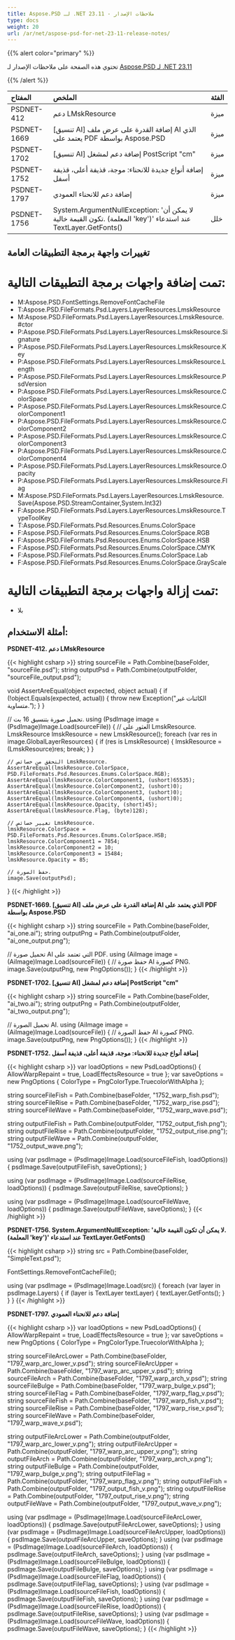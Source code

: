 ```yaml
---
title: Aspose.PSD لـ .NET 23.11 - ملاحظات الإصدار
type: docs
weight: 20
url: /ar/net/aspose-psd-for-net-23-11-release-notes/
---
```


{{% alert color="primary" %}}

تحتوي هذه الصفحة على ملاحظات الإصدار لـ [Aspose.PSD لـ .NET 23.11](https://www.nuget.org/packages/Aspose.PSD/)

{{% /alert %}}

| **المفتاح**     | **الملخص**                                                                                               | **الفئة** |
|:------------|:----------------------------------------------------------------------------------------------------------|:--------|
| PSDNET-412  | دعم LMskResource                                                                                   | ميزة |
| PSDNET-1669 | [تنسيق AI] إضافة القدرة على عرض ملف AI الذي يعتمد على PDF بواسطة Aspose.PSD                                       | ميزة |
| PSDNET-1702 | [تنسيق AI] إضافة دعم لمشغل PostScript "cm"                                                       | ميزة |
| PSDNET-1752 | إضافة أنواع جديدة للانحناء: موجة، قذيفة أعلى، قذيفة أسفل                                                         | ميزة |
| PSDNET-1797 | إضافة دعم للانحناء العمودي                                                                                 | ميزة |
| PSDNET-1756 | System.ArgumentNullException: 'لا يمكن أن تكون القيمة خالية. (المعلمة 'key')' عند استدعاء TextLayer.GetFonts() | خلل |


## **تغييرات واجهة برمجة التطبيقات العامة**
# **تمت إضافة واجهات برمجة التطبيقات التالية:**
- M:Aspose.PSD.FontSettings.RemoveFontCacheFile
- T:Aspose.PSD.FileFormats.Psd.Layers.LayerResources.LmskResource
- M:Aspose.PSD.FileFormats.Psd.Layers.LayerResources.LmskResource.#ctor
- P:Aspose.PSD.FileFormats.Psd.Layers.LayerResources.LmskResource.Signature
- P:Aspose.PSD.FileFormats.Psd.Layers.LayerResources.LmskResource.Key
- P:Aspose.PSD.FileFormats.Psd.Layers.LayerResources.LmskResource.Length
- P:Aspose.PSD.FileFormats.Psd.Layers.LayerResources.LmskResource.PsdVersion
- P:Aspose.PSD.FileFormats.Psd.Layers.LayerResources.LmskResource.ColorSpace
- P:Aspose.PSD.FileFormats.Psd.Layers.LayerResources.LmskResource.ColorComponent1
- P:Aspose.PSD.FileFormats.Psd.Layers.LayerResources.LmskResource.ColorComponent2
- P:Aspose.PSD.FileFormats.Psd.Layers.LayerResources.LmskResource.ColorComponent3
- P:Aspose.PSD.FileFormats.Psd.Layers.LayerResources.LmskResource.ColorComponent4
- P:Aspose.PSD.FileFormats.Psd.Layers.LayerResources.LmskResource.Opacity
- P:Aspose.PSD.FileFormats.Psd.Layers.LayerResources.LmskResource.Flag
- M:Aspose.PSD.FileFormats.Psd.Layers.LayerResources.LmskResource.Save(Aspose.PSD.StreamContainer,System.Int32)
- F:Aspose.PSD.FileFormats.Psd.Layers.LayerResources.LmskResource.TypeToolKey
- T:Aspose.PSD.FileFormats.Psd.Resources.Enums.ColorSpace
- F:Aspose.PSD.FileFormats.Psd.Resources.Enums.ColorSpace.RGB
- F:Aspose.PSD.FileFormats.Psd.Resources.Enums.ColorSpace.HSB
- F:Aspose.PSD.FileFormats.Psd.Resources.Enums.ColorSpace.CMYK
- F:Aspose.PSD.FileFormats.Psd.Resources.Enums.ColorSpace.Lab
- F:Aspose.PSD.FileFormats.Psd.Resources.Enums.ColorSpace.GrayScale


# **تمت إزالة واجهات برمجة التطبيقات التالية:**
- بلا

## **أمثلة الاستخدام:**
**PSDNET-412. دعم LMskResource**

{{< highlight csharp >}}
string sourceFile = Path.Combine(baseFolder, "sourceFile.psd");
string outputPsd = Path.Combine(outputFolder, "sourceFile_output.psd");

void AssertAreEqual(object expected, object actual)
{
    if (!object.Equals(expected, actual))
    {
        throw new Exception("الكائنات غير متساوية.");
    }
}

// تحميل صورة بتنسيق 16 بت.
using (PsdImage image = (PsdImage)Image.Load(sourceFile))
{
    // العثور على LmskResource.
    LmskResource lmskResource = new LmskResource();
    foreach (var res in image.GlobalLayerResources)
    {
        if (res is LmskResource)
        {
            lmskResource = (LmskResource)res;
            break;
        }
    }

    // التحقق من خصائص LmskResource.
    AssertAreEqual(lmskResource.ColorSpace, PSD.FileFormats.Psd.Resources.Enums.ColorSpace.RGB);
    AssertAreEqual(lmskResource.ColorComponent1, (ushort)65535);
    AssertAreEqual(lmskResource.ColorComponent2, (ushort)0);
    AssertAreEqual(lmskResource.ColorComponent3, (ushort)0);
    AssertAreEqual(lmskResource.ColorComponent4, (ushort)0);
    AssertAreEqual(lmskResource.Opacity, (short)45);
    AssertAreEqual(lmskResource.Flag, (byte)128);

    // تغيير خصائص LmskResource.
    lmskResource.ColorSpace = PSD.FileFormats.Psd.Resources.Enums.ColorSpace.HSB;
    lmskResource.ColorComponent1 = 7854;
    lmskResource.ColorComponent2 = 10;
    lmskResource.ColorComponent3 = 15484;
    lmskResource.Opacity = 85;

    // حفظ الصورة.
    image.Save(outputPsd);
}
{{< /highlight >}}

**PSDNET-1669. [تنسيق AI] إضافة القدرة على عرض ملف AI الذي يعتمد على PDF بواسطة Aspose.PSD**

{{< highlight csharp >}}
string sourceFile = Path.Combine(baseFolder, "ai_one.ai");
string outputPng = Path.Combine(outputFolder, "ai_one_output.png");

// تحميل صورة AI التي تعتمد على PDF.
using (AiImage image = (AiImage)Image.Load(sourceFile))
{
    // حفظ صورة AI كصورة PNG.
    image.Save(outputPng, new PngOptions());
}
{{< /highlight >}}

**PSDNET-1702. [تنسيق AI] إضافة دعم لمشغل PostScript "cm"**

{{< highlight csharp >}}
string sourceFile = Path.Combine(baseFolder, "ai_two.ai");
string outputPng = Path.Combine(outputFolder, "ai_two_output.png");

// تحميل الصورة AI.
using (AiImage image = (AiImage)Image.Load(sourceFile))
{
    // حفظ الصورة AI كصورة PNG.
    image.Save(outputPng, new PngOptions());
}
{{< /highlight >}}

**PSDNET-1752. إضافة أنواع جديدة للانحناء: موجة، قذيفة أعلى، قذيفة أسفل**

{{< highlight csharp >}}
var loadOptions = new PsdLoadOptions() { AllowWarpRepaint = true, LoadEffectsResource = true };
var saveOptions = new PngOptions { ColorType = PngColorType.TruecolorWithAlpha };

string sourceFileFish = Path.Combine(baseFolder, "1752_warp_fish.psd");
string sourceFileRise = Path.Combine(baseFolder, "1752_warp_rise.psd");
string sourceFileWave = Path.Combine(baseFolder, "1752_warp_wave.psd");

string outputFileFish = Path.Combine(outputFolder, "1752_output_fish.png");
string outputFileRise = Path.Combine(outputFolder, "1752_output_rise.png");
string outputFileWave = Path.Combine(outputFolder, "1752_output_wave.png");

using (var psdImage = (PsdImage)Image.Load(sourceFileFish, loadOptions))
{
    psdImage.Save(outputFileFish, saveOptions);
}

using (var psdImage = (PsdImage)Image.Load(sourceFileRise, loadOptions))
{
    psdImage.Save(outputFileRise, saveOptions);
}

using (var psdImage = (PsdImage)Image.Load(sourceFileWave, loadOptions))
{
    psdImage.Save(outputFileWave, saveOptions);
}
{{< /highlight >}}

**PSDNET-1756. System.ArgumentNullException: 'لا يمكن أن تكون القيمة خالية. (المعلمة 'key')' عند استدعاء TextLayer.GetFonts()**

{{< highlight csharp >}}
string src = Path.Combine(baseFolder, "SimpleText.psd");

FontSettings.RemoveFontCacheFile();

using (var psdImage = (PsdImage)Image.Load(src))
{
    foreach (var layer in psdImage.Layers)
    {
        if (layer is TextLayer textLayer)
        {
            textLayer.GetFonts();
        }
    }
}
{{< /highlight >}}

**PSDNET-1797. إضافة دعم للانحناء العمودي**

{{< highlight csharp >}}
var loadOptions = new PsdLoadOptions() { AllowWarpRepaint = true, LoadEffectsResource = true };
var saveOptions = new PngOptions { ColorType = PngColorType.TruecolorWithAlpha };

string sourceFileArcLower = Path.Combine(baseFolder, "1797_warp_arc_lower_v.psd");
string sourceFileArcUpper = Path.Combine(baseFolder, "1797_warp_arc_upper_v.psd");
string sourceFileArch = Path.Combine(baseFolder, "1797_warp_arch_v.psd");
string sourceFileBulge = Path.Combine(baseFolder, "1797_warp_bulge_v.psd");
string sourceFileFlag = Path.Combine(baseFolder, "1797_warp_flag_v.psd");
string sourceFileFish = Path.Combine(baseFolder, "1797_warp_fish_v.psd");
string sourceFileRise = Path.Combine(baseFolder, "1797_warp_rise_v.psd");
string sourceFileWave = Path.Combine(baseFolder, "1797_warp_wave_v.psd");

string outputFileArcLower = Path.Combine(outputFolder, "1797_warp_arc_lower_v.png");
string outputFileArcUpper = Path.Combine(outputFolder, "1797_warp_arc_upper_v.png");
string outputFileArch = Path.Combine(outputFolder, "1797_warp_arch_v.png");
string outputFileBulge = Path.Combine(outputFolder, "1797_warp_bulge_v.png");
string outputFileFlag = Path.Combine(outputFolder, "1797_warp_flag_v.png");
string outputFileFish = Path.Combine(outputFolder, "1797_output_fish_v.png");
string outputFileRise = Path.Combine(outputFolder, "1797_output_rise_v.png");
string outputFileWave = Path.Combine(outputFolder, "1797_output_wave_v.png");

using (var psdImage = (PsdImage)Image.Load(sourceFileArcLower, loadOptions)) { psdImage.Save(outputFileArcLower, saveOptions); }
using (var psdImage = (PsdImage)Image.Load(sourceFileArcUpper, loadOptions)) { psdImage.Save(outputFileArcUpper, saveOptions); }
using (var psdImage = (PsdImage)Image.Load(sourceFileArch, loadOptions)) { psdImage.Save(outputFileArch, saveOptions); }
using (var psdImage = (PsdImage)Image.Load(sourceFileBulge, loadOptions)) { psdImage.Save(outputFileBulge, saveOptions); }
using (var psdImage = (PsdImage)Image.Load(sourceFileFlag, loadOptions)) { psdImage.Save(outputFileFlag, saveOptions); }
using (var psdImage = (PsdImage)Image.Load(sourceFileFish, loadOptions)) { psdImage.Save(outputFileFish, saveOptions); }
using (var psdImage = (PsdImage)Image.Load(sourceFileRise, loadOptions)) { psdImage.Save(outputFileRise, saveOptions); }
using (var psdImage = (PsdImage)Image.Load(sourceFileWave, loadOptions)) { psdImage.Save(outputFileWave, saveOptions); }
{{< /highlight >}}